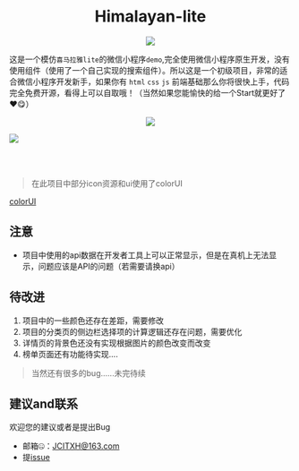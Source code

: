 <h1 align="center">Himalayan-lite</h1>
<p align="center"><img src="https://img.shields.io/badge/version-1.0-red.svg"></p>

这是一个模仿`喜马拉雅lite`的微信小程序`demo`,完全使用微信小程序原生开发，没有使用组件（使用了一个自己实现的搜索组件）。所以这是一个初级项目，非常的适合微信小程序开发新手，如果你有 `html` `css` `js` 前端基础那么你将很快上手，代码完全免费开源，看得上可以自取哦！（当然如果您能愉快的给一个Start就更好了❤😋）

<p align="center">
 <img src="https://cdn.nlark.com/yuque/0/2019/jpeg/282518/1577790030151-assets/web-upload/856d0239-48c1-4dfb-9ab5-dac2e4aaacc6.jpeg?x-oss-process=image/resize,w_275"/>
 <p></p>
 <p></p>
<img src="https://cdn.nlark.com/yuque/0/2019/jpeg/282518/1577790019194-assets/web-upload/85607b1d-8028-4984-a70f-1b48250345e6.jpeg?x-oss-process=image/resize,w_275"/>
</p>

<br/><br/>

> 在此项目中部分icon资源和ui使用了colorUI

[colorUI](https://github.com/weilanwl/ColorUI)

## 注意

* 项目中使用的api数据在开发者工具上可以正常显示，但是在真机上无法显示，问题应该是API的问题（若需要请换api） 


## 待改进

1. 项目中的一些颜色还存在差距，需要修改
2. 项目的分类页的侧边栏选择项的计算逻辑还存在问题，需要优化
3. 详情页的背景色还没有实现根据图片的颜色改变而改变
4. 榜单页面还有功能待实现....

> 当然还有很多的bug......未完待续

## 建议and联系

欢迎您的建议或者是提出Bug

  * 邮箱🤐：JCITXH@163.com
  * 提[issue](https://github.com/Notobey/Himalayan-lite/issues)
